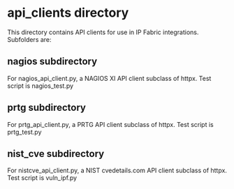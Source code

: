 # api_clients directory
This directory contains API clients for use in IP Fabric integrations.  Subfolders are:


## nagios subdirectory

For nagios_api_client.py, a NAGIOS XI API client subclass of httpx. Test script is nagios_test.py

## prtg subdirectory

For prtg_api_client.py, a PRTG API client subclass of httpx. Test script is prtg_test.py

## nist_cve subdirectory

For nistcve_api_client.py, a NIST cvedetails.com API client subclass of httpx. Test script is vuln_ipf.py

